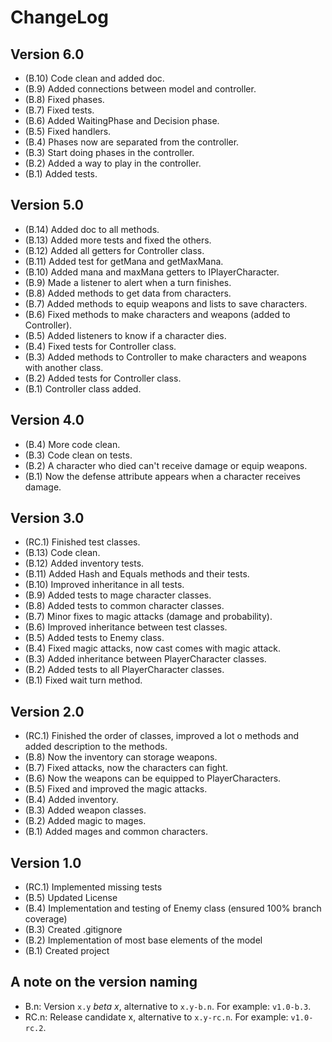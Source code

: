 ChangeLog
=========

Version 6.0
-----------
- (B.10) Code clean and added doc.
- (B.9) Added connections between model and controller.
- (B.8) Fixed phases.
- (B.7) Fixed tests.
- (B.6) Added WaitingPhase and Decision phase.
- (B.5) Fixed handlers.
- (B.4) Phases now are separated from the controller.
- (B.3) Start doing phases in the controller.
- (B.2) Added a way to play in the controller.
- (B.1) Added tests.

Version 5.0
-----------
- (B.14) Added doc to all methods.
- (B.13) Added more tests and fixed the others.
- (B.12) Added all getters for Controller class.
- (B.11) Added test for getMana and getMaxMana.
- (B.10) Added mana and maxMana getters to IPlayerCharacter. 
- (B.9) Made a listener to alert when a turn finishes.
- (B.8) Added methods to get data from characters.
- (B.7) Added methods to equip weapons and lists to save characters.
- (B.6) Fixed methods to make characters and weapons (added to Controller).
- (B.5) Added listeners to know if a character dies.
- (B.4) Fixed tests for Controller class.
- (B.3) Added methods to Controller to make characters and weapons with another class.
- (B.2) Added tests for Controller class.
- (B.1) Controller class added.

Version 4.0
-----------
- (B.4) More code clean.
- (B.3) Code clean on tests.
- (B.2) A character who died can't receive damage or equip weapons.
- (B.1) Now the defense attribute appears when a character receives damage.

Version 3.0
-----------
- (RC.1) Finished test classes. 
- (B.13) Code clean.
- (B.12) Added inventory tests.
- (B.11) Added Hash and Equals methods and their tests.
- (B.10) Improved inheritance in all tests.
- (B.9) Added tests to mage character classes.
- (B.8) Added tests to common character classes.
- (B.7) Minor fixes to magic attacks (damage and probability). 
- (B.6) Improved inheritance between test classes. 
- (B.5) Added tests to Enemy class. 
- (B.4) Fixed magic attacks, now cast comes with magic attack.
- (B.3) Added inheritance between PlayerCharacter classes.
- (B.2) Added tests to all PlayerCharacter classes.
- (B.1) Fixed wait turn method.

Version 2.0
-----------
- (RC.1) Finished the order of classes, improved a lot o methods and added description to the methods. 
- (B.8) Now the inventory can storage weapons.
- (B.7) Fixed attacks, now the characters can fight.
- (B.6) Now the weapons can be equipped to PlayerCharacters. 
- (B.5) Fixed and improved the magic attacks.
- (B.4) Added inventory.
- (B.3) Added weapon classes.
- (B.2) Added magic to mages.
- (B.1) Added mages and common characters.

Version 1.0
-----------
- (RC.1) Implemented missing tests
- (B.5) Updated License
- (B.4) Implementation and testing of Enemy class (ensured 100% branch coverage)
- (B.3) Created .gitignore
- (B.2) Implementation of most base elements of the model
- (B.1) Created project

A note on the version naming
----------------------------
- B.n: Version ``x.y`` _beta x_, alternative to ``x.y-b.n``.
  For example: ``v1.0-b.3``.
- RC.n: Release candidate x, alternative to ``x.y-rc.n``.
  For example: ``v1.0-rc.2``.